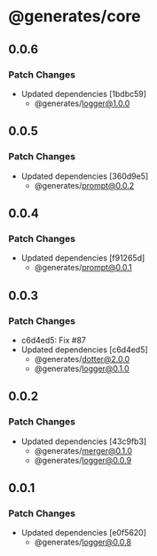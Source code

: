 # @generates/core

## 0.0.6

### Patch Changes

- Updated dependencies [1bdbc59]
  - @generates/logger@1.0.0

## 0.0.5

### Patch Changes

- Updated dependencies [360d9e5]
  - @generates/prompt@0.0.2

## 0.0.4

### Patch Changes

- Updated dependencies [f91265d]
  - @generates/prompt@0.0.1

## 0.0.3

### Patch Changes

- c6d4ed5: Fix #87
- Updated dependencies [c6d4ed5]
  - @generates/dotter@2.0.0
  - @generates/logger@0.1.0

## 0.0.2

### Patch Changes

- Updated dependencies [43c9fb3]
  - @generates/merger@0.1.0
  - @generates/logger@0.0.9

## 0.0.1

### Patch Changes

- Updated dependencies [e0f5620]
  - @generates/logger@0.0.8
